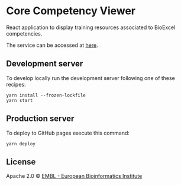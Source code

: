 # Core Competency Viewer

React application to display training resources associated to BioExcel
competencies.

The service can be accessed at
[here](http://ebiwd.github.io/Core-Competency-viewer).

## Development server

To develop locally run the development server following one of these recipes:

```
yarn install --frozen-lockfile
yarn start
```

## Production server

To deploy to GitHub pages execute this command:

```
yarn deploy
```

## License

Apache 2.0 © [EMBL - European Bioinformatics Institute](https://www.ebi.ac.uk/about/terms-of-use)
